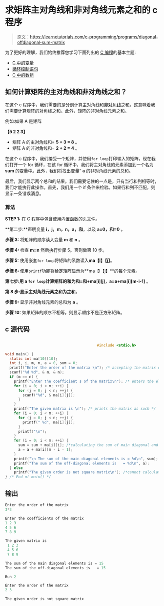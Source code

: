 # 求矩阵主对角线和非对角线元素之和的 c 程序

> 原文：<https://learnetutorials.com/c-programming/programs/diagonal-offdiagonal-sum-matrix>

为了更好的理解，我们始终推荐您学习下面列出的 [C 编程](../ "C programming")的基本主题:

*   [C 中的变量](../../c-programming/variables)
*   [循环控制语句](../../c-programming/loop-control-statements)
*   [C 中的数组](../../c-programming/array)

## 如何计算矩阵的主对角线和非对角线之和？

在这个 c 程序中，我们需要的是分别计算主对角线和[非对角线](https://www.lexico.com/definition/off-diagonal)之和。这意味着我们需要计算矩阵的对角线之和。此外，矩阵的非对角线元素之和。

例如:如果 A 是矩阵

**【5 2
2 3】**

*   矩阵 A 的主对角线和= **5 + 3 = 8** 。
*   矩阵 A 的非对角线和= **2 + 2 = 4** 。

在这个 c 程序中，我们接受一个矩阵，并使用`for loop`打印输入的矩阵，现在我们打开一个 for 循环，在该 for 循环中，我们将主对角线的元素添加到一个名为 **sum** 的变量中。此外，我们将找出变量“ **a** 的非对角线元素的总和。

最后，我们显示两个总和的结果。我们需要记住的一点是，只有当行和列相等时，我们才能执行此操作。首先，我们用一个 if 条件来检验。如果行和列不匹配，则显示一条错误消息。

### 算法

**STEP 1:** 在 C 程序中包含使用内置函数的头文件。

**第二步:**声明变量 **i，j，m，n，a，和**，以及 **a=0，和=0** 。

**步骤 3:** 将矩阵的顺序读入变量 **m** 和 **n** 。

**步骤 4:** 检查 **m=n** 然后执行步骤 5。否则做第 10 步。

**步骤 5:** 使用嵌套`for loop`将矩阵的系数读入**ma【I】【j】**。

**步骤 6:** 使用`printf`功能将给定矩阵显示为**ma【I【j】**的每个元素。

**第七步:**用 a `for loop`计算矩阵的和为**和=和+ma[i][j]，a=a+ma[i][m-i-1]** 。

**第 8 步:**显示主对角线元素之和为**之和**。

**步骤 9:** 显示非对角线元素的总和为 **a** 。

**步骤 10:** 如果矩阵的顺序不相等，则显示顺序不是正方形矩阵。

## c 源代码

```c

                                          #include <stdio.h>

void main() {
  static int ma[10][10];
  int i, j, m, n, a = 0, sum = 0;
  printf("Enter the order of the matrix \n"); /* accepting the matrix order */
  scanf("%d %d", & m, & n);
  if (m == n) {
    printf("Enter the coefficient s of the matrix\n"); /* enters the elements of the matrix */
    for (i = 0; i < m; ++i) {
      for (j = 0; j < n; ++j) {
        scanf("%d", & ma[i][j]);
      }
    }
    printf("The given matrix is \n"); /* prints the matrix as such */
    for (i = 0; i < m; ++i) {
      for (j = 0; j < n; ++j) {
        printf(" %d", ma[i][j]);
      }
      printf("\n");
    }
    for (i = 0; i < m; ++i) {
      sum = sum + ma[i][i]; /*calculating the sum of main diagonal and off diagonal separately*/
      a = a + ma[i][m - i - 1];
    }
    printf("\n The sum of the main diagonal elements is = %d\n", sum);
    printf("The sum of the off-diagonal elements is   = %d\n", a);
  } else
    printf("The given order is not square matrix\n"); /*cannot calculate for a non square matrix*/
} /* End of main() */

```

## 输出

```c
Enter the order of the matrix
3*3

Enter the coefficients of the matrix
1 2 3
4 5 6
7 8 9

The given matrix is
 1 2 3
 4 5 6
 7 8 9

The sum of the main diagonal elements is = 15
The sum of the off-diagonal elements is   = 15

Run 2

Enter the order of the matrix
2 3

The given order is not square matrix 
```